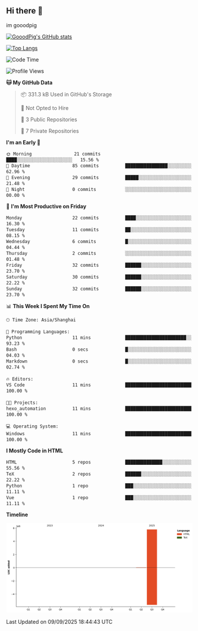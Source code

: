 ## Hi there 👋
im gooodpig

[![GooodPig's GitHub stats](https://github-readme-stats.vercel.app/api?username=gooodpig&count_private=true&show_icons=true)](https://github.com/anuraghazra/github-readme-stats)

[![Top Langs](https://github-readme-stats.vercel.app/api/top-langs/?username=gooodpig&layout=compact)](https://github.com/anuraghazra/github-readme-stats)

<!--START_SECTION:waka-->
![Code Time](http://img.shields.io/badge/Code%20Time-35%20hrs%2038%20mins-blue)

![Profile Views](http://img.shields.io/badge/Profile%20Views-0-blue)

**🐱 My GitHub Data** 

> 📦 331.3 kB Used in GitHub's Storage 
 > 
> 🚫 Not Opted to Hire
 > 
> 📜 3 Public Repositories 
 > 
> 🔑 7 Private Repositories 
 > 
**I'm an Early 🐤** 

```text
🌞 Morning                21 commits          ████░░░░░░░░░░░░░░░░░░░░░   15.56 % 
🌆 Daytime                85 commits          ████████████████░░░░░░░░░   62.96 % 
🌃 Evening                29 commits          █████░░░░░░░░░░░░░░░░░░░░   21.48 % 
🌙 Night                  0 commits           ░░░░░░░░░░░░░░░░░░░░░░░░░   00.00 % 
```
📅 **I'm Most Productive on Friday** 

```text
Monday                   22 commits          ████░░░░░░░░░░░░░░░░░░░░░   16.30 % 
Tuesday                  11 commits          ██░░░░░░░░░░░░░░░░░░░░░░░   08.15 % 
Wednesday                6 commits           █░░░░░░░░░░░░░░░░░░░░░░░░   04.44 % 
Thursday                 2 commits           ░░░░░░░░░░░░░░░░░░░░░░░░░   01.48 % 
Friday                   32 commits          ██████░░░░░░░░░░░░░░░░░░░   23.70 % 
Saturday                 30 commits          ██████░░░░░░░░░░░░░░░░░░░   22.22 % 
Sunday                   32 commits          ██████░░░░░░░░░░░░░░░░░░░   23.70 % 
```


📊 **This Week I Spent My Time On** 

```text
🕑︎ Time Zone: Asia/Shanghai

💬 Programming Languages: 
Python                   11 mins             ███████████████████████░░   93.23 % 
Bash                     0 secs              █░░░░░░░░░░░░░░░░░░░░░░░░   04.03 % 
Markdown                 0 secs              █░░░░░░░░░░░░░░░░░░░░░░░░   02.74 % 

🔥 Editors: 
VS Code                  11 mins             █████████████████████████   100.00 % 

🐱‍💻 Projects: 
hexo_automation          11 mins             █████████████████████████   100.00 % 

💻 Operating System: 
Windows                  11 mins             █████████████████████████   100.00 % 
```

**I Mostly Code in HTML** 

```text
HTML                     5 repos             ██████████████░░░░░░░░░░░   55.56 % 
TeX                      2 repos             ██████░░░░░░░░░░░░░░░░░░░   22.22 % 
Python                   1 repo              ███░░░░░░░░░░░░░░░░░░░░░░   11.11 % 
Vue                      1 repo              ███░░░░░░░░░░░░░░░░░░░░░░   11.11 % 
```



**Timeline**

![Lines of Code chart](https://raw.githubusercontent.com/gooodpig/gooodpig/main/assets/bar_graph.png)


 Last Updated on 09/09/2025 18:44:43 UTC
<!--END_SECTION:waka-->


<!--
**gooodpig/gooodpig** is a ✨ _special_ ✨ repository because its `README.md` (this file) appears on your GitHub profile.

Here are some ideas to get you started:

- 🔭 I’m currently working on ...
- 🌱 I’m currently learning ...
- 👯 I’m looking to collaborate on ...
- 🤔 I’m looking for help with ...
- 💬 Ask me about ...
- 📫 How to reach me: ...
- 😄 Pronouns: ...
- ⚡ Fun fact: ...
-->
